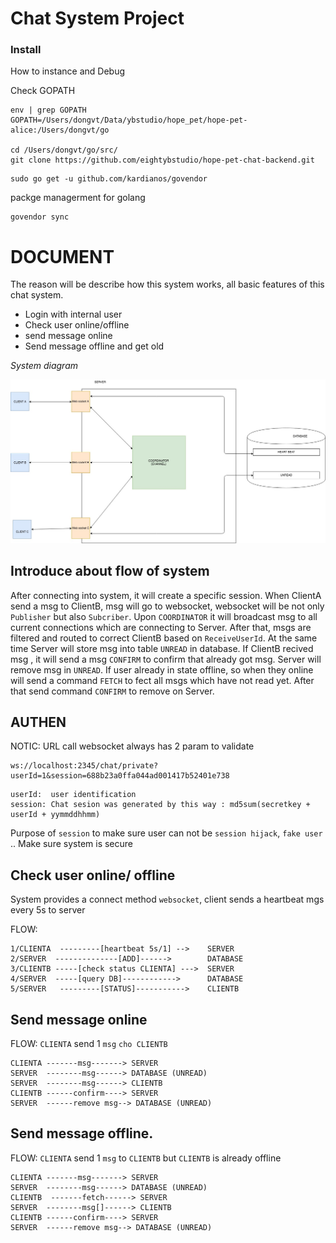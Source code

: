 # Chat System Project

### Install

How to instance and Debug

Check GOPATH

```
env | grep GOPATH
GOPATH=/Users/dongvt/Data/ybstudio/hope_pet/hope-pet-alice:/Users/dongvt/go

cd /Users/dongvt/go/src/
git clone https://github.com/eightybstudio/hope-pet-chat-backend.git
```
```
sudo go get -u github.com/kardianos/govendor
```
packge managerment for golang

```
govendor sync
```

# DOCUMENT 

The reason will be describe how this system works, all basic features of this chat system.

* Login with internal user
* Check user online/offline
* send message online
* Send message offline and get old 

*System diagram*

![](./docs/flow/chat_system_diagram.jpg)

## Introduce about flow of system
After connecting into system, it will create a specific session.
When ClientA send a msg to ClientB, msg will go to websocket, websocket will be not only `Publisher` but also `Subcriber`. 
Upon `COORDINATOR` it will broadcast msg to all current connections which are connecting to Server. After that, msgs are filtered and routed to correct ClientB based on  `ReceiveUserId`. At the same time Server will store msg into table  `UNREAD` in database.
If ClientB recived msg , it will send a msg `CONFIRM` to confirm that already got msg. Server will remove msg in `UNREAD`.
If user already in state offline, so when they online will send a command  `FETCH` to fect all msgs which have not read yet. After that send command `CONFIRM` to remove on Server.

## AUTHEN

NOTIC: URL call websocket always has  2 param to validate

```
ws://localhost:2345/chat/private?userId=1&session=688b23a0ffa044ad001417b52401e738
```
```
userId:  user identification
session: Chat sesion was generated by this way : md5sum(secretkey + userId + yymmddhhmm)
```
Purpose of `session` to make sure user can not be `session hijack`, `fake user` .. Make sure system is secure


## Check user online/ offline

System provides a connect method `websocket`, client sends a heartbeat mgs every 5s to server

FLOW:
```
1/CLIENTA  ---------[heartbeat 5s/1] -->    SERVER
2/SERVER  --------------[ADD]------>        DATABASE
3/CLIENTB -----[check status CLIENTA] --->  SERVER
4/SERVER  -----[query DB]------------>      DATABASE
5/SERVER   ---------[STATUS]----------->    CLIENTB
```

## Send message online

FLOW: `CLIENTA` send 1 `msg` `cho CLIENTB`

```
CLIENTA -------msg-------> SERVER
SERVER  --------msg------> DATABASE (UNREAD)
SERVER  --------msg------> CLIENTB
CLIENTB ------confirm----> SERVER
SERVER  ------remove msg--> DATABASE (UNREAD)
```

## Send message offline.

FLOW: `CLIENTA` send 1 `msg` to `CLIENTB` but `CLIENTB` is already offline

```
CLIENTA -------msg-------> SERVER
SERVER  --------msg------> DATABASE (UNREAD)
CLIENTB  -------fetch------> SERVER
SERVER  --------msg[]------> CLIENTB
CLIENTB ------confirm----> SERVER
SERVER  ------remove msg--> DATABASE (UNREAD)
```
